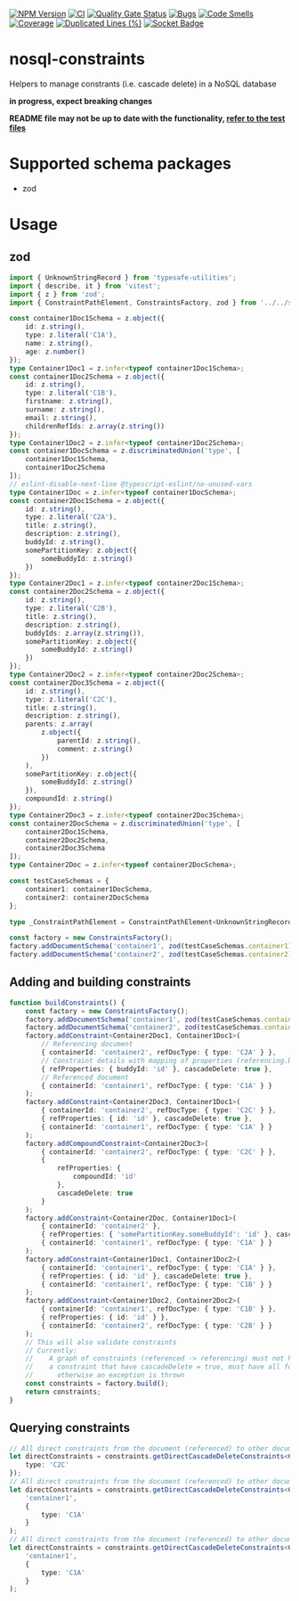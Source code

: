 [![NPM Version](https://img.shields.io/npm/v/%40ktarmyshov%2Fnosql-constraints)](https://www.npmjs.com/package/@ktarmyshov/nosql-constraints)
[![CI](https://github.com/kt-npm-modules/nosql-constraints/actions/workflows/ci.yml/badge.svg?branch=main)](https://github.com/kt-npm-modules/nosql-constraints/actions/workflows/ci.yml)
[![Quality Gate Status](https://sonarcloud.io/api/project_badges/measure?project=kt-npm-modules_nosql-constraints&metric=alert_status)](https://sonarcloud.io/summary/new_code?id=kt-npm-modules_nosql-constraints)
[![Bugs](https://sonarcloud.io/api/project_badges/measure?project=kt-npm-modules_nosql-constraints&metric=bugs)](https://sonarcloud.io/summary/new_code?id=kt-npm-modules_nosql-constraints)
[![Code Smells](https://sonarcloud.io/api/project_badges/measure?project=kt-npm-modules_nosql-constraints&metric=code_smells)](https://sonarcloud.io/summary/new_code?id=kt-npm-modules_nosql-constraints)
[![Coverage](https://sonarcloud.io/api/project_badges/measure?project=kt-npm-modules_nosql-constraints&metric=coverage)](https://sonarcloud.io/summary/new_code?id=kt-npm-modules_nosql-constraints)
[![Duplicated Lines (%)](https://sonarcloud.io/api/project_badges/measure?project=kt-npm-modules_nosql-constraints&metric=duplicated_lines_density)](https://sonarcloud.io/summary/new_code?id=kt-npm-modules_nosql-constraints)
[![Socket Badge](https://socket.dev/api/badge/npm/package/@ktarmyshov/nosql-constraints)](https://socket.dev/npm/package/@ktarmyshov/nosql-constraints/overview)

# nosql-constraints

Helpers to manage constrants (i.e. cascade delete) in a NoSQL database

**in progress, expect breaking changes**

**README file may not be up to date with the functionality, [refer to the test files](https://github.com/kt-npm-modules/nosql-constraints/blob/main/tests/constraints/constraints.spec.ts)**

# Supported schema packages

- zod

# Usage

## zod

```ts
import { UnknownStringRecord } from 'typesafe-utilities';
import { describe, it } from 'vitest';
import { z } from 'zod';
import { ConstraintPathElement, ConstraintsFactory, zod } from '../../src/index';

const container1Doc1Schema = z.object({
	id: z.string(),
	type: z.literal('C1A'),
	name: z.string(),
	age: z.number()
});
type Container1Doc1 = z.infer<typeof container1Doc1Schema>;
const container1Doc2Schema = z.object({
	id: z.string(),
	type: z.literal('C1B'),
	firstname: z.string(),
	surname: z.string(),
	email: z.string(),
	childrenRefIds: z.array(z.string())
});
type Container1Doc2 = z.infer<typeof container1Doc2Schema>;
const container1DocSchema = z.discriminatedUnion('type', [
	container1Doc1Schema,
	container1Doc2Schema
]);
// eslint-disable-next-line @typescript-eslint/no-unused-vars
type Container1Doc = z.infer<typeof container1DocSchema>;
const container2Doc1Schema = z.object({
	id: z.string(),
	type: z.literal('C2A'),
	title: z.string(),
	description: z.string(),
	buddyId: z.string(),
	somePartitionKey: z.object({
		someBuddyId: z.string()
	})
});
type Container2Doc1 = z.infer<typeof container2Doc1Schema>;
const container2Doc2Schema = z.object({
	id: z.string(),
	type: z.literal('C2B'),
	title: z.string(),
	description: z.string(),
	buddyIds: z.array(z.string()),
	somePartitionKey: z.object({
		someBuddyId: z.string()
	})
});
type Container2Doc2 = z.infer<typeof container2Doc2Schema>;
const container2Doc3Schema = z.object({
	id: z.string(),
	type: z.literal('C2C'),
	title: z.string(),
	description: z.string(),
	parents: z.array(
		z.object({
			parentId: z.string(),
			comment: z.string()
		})
	),
	somePartitionKey: z.object({
		someBuddyId: z.string()
	}),
	compoundId: z.string()
});
type Container2Doc3 = z.infer<typeof container2Doc3Schema>;
const container2DocSchema = z.discriminatedUnion('type', [
	container2Doc1Schema,
	container2Doc2Schema,
	container2Doc3Schema
]);
type Container2Doc = z.infer<typeof container2DocSchema>;

const testCaseSchemas = {
	container1: container1DocSchema,
	container2: container2DocSchema
};

type _ConstraintPathElement = ConstraintPathElement<UnknownStringRecord, UnknownStringRecord>;

const factory = new ConstraintsFactory();
factory.addDocumentSchema('container1', zod(testCaseSchemas.container1));
factory.addDocumentSchema('container2', zod(testCaseSchemas.container2));
```

## Adding and building constraints

```ts
function buildConstraints() {
	const factory = new ConstraintsFactory();
	factory.addDocumentSchema('container1', zod(testCaseSchemas.container1));
	factory.addDocumentSchema('container2', zod(testCaseSchemas.container2));
	factory.addConstraint<Container2Doc1, Container1Doc1>(
		// Referencing document
		{ containerId: 'container2', refDocType: { type: 'C2A' } },
		// Constraint details with mapping of properties (referencing.buddyId -> referenced.id)
		{ refProperties: { buddyId: 'id' }, cascadeDelete: true },
		// Referenced document
		{ containerId: 'container1', refDocType: { type: 'C1A' } }
	);
	factory.addConstraint<Container2Doc3, Container1Doc1>(
		{ containerId: 'container2', refDocType: { type: 'C2C' } },
		{ refProperties: { id: 'id' }, cascadeDelete: true },
		{ containerId: 'container1', refDocType: { type: 'C1A' } }
	);
	factory.addCompoundConstraint<Container2Doc3>(
		{ containerId: 'container2', refDocType: { type: 'C2C' } },
		{
			refProperties: {
				compoundId: 'id'
			},
			cascadeDelete: true
		}
	);
	factory.addConstraint<Container2Doc, Container1Doc1>(
		{ containerId: 'container2' },
		{ refProperties: { 'somePartitionKey.someBuddyId': 'id' }, cascadeDelete: true },
		{ containerId: 'container1', refDocType: { type: 'C1A' } }
	);
	factory.addConstraint<Container1Doc1, Container1Doc2>(
		{ containerId: 'container1', refDocType: { type: 'C1A' } },
		{ refProperties: { id: 'id' }, cascadeDelete: true },
		{ containerId: 'container1', refDocType: { type: 'C1B' } }
	);
	factory.addConstraint<Container1Doc2, Container2Doc2>(
		{ containerId: 'container1', refDocType: { type: 'C1B' } },
		{ refProperties: { id: 'id' } },
		{ containerId: 'container2', refDocType: { type: 'C2B' } }
	);
	// This will also validate constraints
	// Currently:
	//    A graph of constraints (referenced -> referencing) must not have cycles
	//    a constraint that have cascadeDelete = true, must have all following children with cascade delete = true
	//      otherwise an exception is thrown
	const constraints = factory.build();
	return constraints;
}
```

## Querying constraints

```ts
// All direct constraints from the document (referenced) to other documents (referencing)
let directConstraints = constraints.getDirectCascadeDeleteConstraints<Container2Doc>('container2', {
	type: 'C2C'
});
// All direct constraints from the document (referenced) to other documents (referencing) that have cascade delete = true
let directConstraints = constraints.getDirectCascadeDeleteConstraints<Container1Doc1>(
	'container1',
	{
		type: 'C1A'
	}
);
// All direct constraints from the document (referenced) to other documents (referencing) that have cascade delete = false/undefined
let directConstraints = constraints.getDirectCascadeDeleteConstraints<Container1Doc1>(
	'container1',
	{
		type: 'C1A'
	}
);
```
